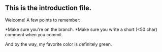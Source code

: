 ## This is the introduction file.

Welcome!  A few points to remember:

*Make sure you're on the branch.
*Make sure you write a short (<50 char) comment when you commit.

And by the way, my favorite color is definitely green.

